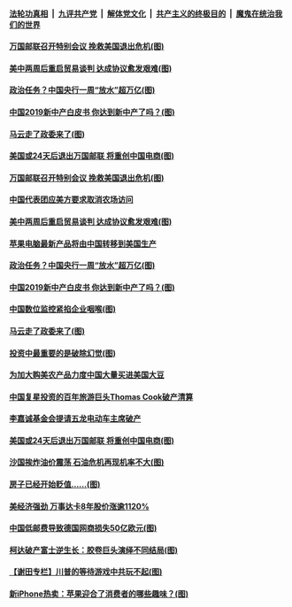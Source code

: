 ####  [法轮功真相](../../../../basic/blob/master/README.md?t=09241300) &nbsp;|&nbsp; [九评共产党](../../../../9ping.md/blob/master/README.md?t=09241300) &nbsp;|&nbsp; [解体党文化](../../../../jtdwh.md/blob/master/README.md?t=09241300)  &nbsp;|&nbsp; [共产主义的终极目的](../../../../gczydzjmd.md/blob/master/README.md?t=09241300) &nbsp;|&nbsp; [魔鬼在统治我们的世界](../../../../mgztzwmdsj.md/blob/master/README.md?t=09241300) 

#### [万国邮联召开特别会议 挽救美国退出危机(图)](../pages/p5/908367.md?t=09241300) 

#### [美中两周后重启贸易谈判 达成协议愈发艰难(图)](../pages/p5/908365.md?t=09241300) 

#### [政治任务？中国央行一周“放水”超万亿(图)](../pages/p5/908286.md?t=09241300) 

#### [中国2019新中产白皮书 你达到新中产了吗？(图)](../pages/p5/908288.md?t=09241300) 

#### [马云走了政委来了(图)](../pages/p5/908306.md?t=09241300) 

#### [美国或24天后退出万国邮联 将重创中国电商(图)](../pages/p5/908242.md?t=09241300) 

#### [万国邮联召开特别会议 挽救美国退出危机(图)](../pages/p5/908367.md?t=09241300) 

#### [中国代表团应美方要求取消农场访问](../pages/p5/908366.md?t=09241300) 

#### [美中两周后重启贸易谈判 达成协议愈发艰难(图)](../pages/p5/908365.md?t=09241300) 

#### [苹果电脑最新产品将由中国转移到美国生产](../pages/p5/908362.md?t=09241300) 

#### [政治任务？中国央行一周“放水”超万亿(图)](../pages/p5/908286.md?t=09241300) 

#### [中国2019新中产白皮书 你达到新中产了吗？(图)](../pages/p5/908288.md?t=09241300) 

#### [中国数位监控紧掐企业咽喉(图)](../pages/p5/908309.md?t=09241300) 

#### [马云走了政委来了(图)](../pages/p5/908306.md?t=09241300) 

#### [投资中最重要的是破除幻觉(图)](../pages/p5/908289.md?t=09241300) 

#### [为加大购美农产品力度中国大量买进美国大豆](../pages/p5/908298.md?t=09241300) 

#### [中国复星投资的百年旅游巨头Thomas Cook破产清算](../pages/p5/908254.md?t=09241300) 

#### [李嘉诚基金会提请五龙电动车主席破产](../pages/p5/908252.md?t=09241300) 

#### [美国或24天后退出万国邮联 将重创中国电商(图)](../pages/p5/908242.md?t=09241300) 

#### [沙国挨炸油价震荡 石油危机再现机率不大(图)](../pages/p5/908210.md?t=09241300) 

#### [房子已经开始贬值……(图)](../pages/p5/908164.md?t=09241300) 

#### [美经济强劲 万事达卡8年股价涨逾1120%](../pages/p5/908208.md?t=09241300) 

#### [中国低邮费导致德国网商损失50亿欧元(图)](../pages/p5/908206.md?t=09241300) 

#### [柯达破产富士逆生长：胶卷巨头演绎不同结局(图)](../pages/p5/908177.md?t=09241300) 

#### [【谢田专栏】川普的等待游戏中共玩不起(图)](../pages/p5/908172.md?t=09241300) 

#### [新iPhone热卖：苹果迎合了消费者的哪些趣味？(图)](../pages/p5/908180.md?t=09241300) 

